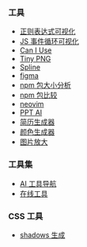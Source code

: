 ### 工具

- [正则表达式可视化](https://jex.im/regulex/)
- [JS 事件循环可视化](https://www.jsv9000.app/)
- [Can I Use](https://caniuse.com/)
- [Tiny PNG](https://tinypng.com/)
- [Spline](https://app.spline.design/home)
- [figma](https://www.figma.com/)
- [npm 包大小分析](https://bundlephobia.com/)
- [npm 包比较](https://npmtrends.com/)
- [neovim](https://neovim.io/)
- [PPT AI](https://gamma.app/)
- [简历生成器](https://open-resume.yandif.com)
- [颜色生成器](https://colors.eva.design/)
- [图片放大](https://bigjpg.com/zh)

### 工具集

- [AI 工具导航](https://ai-bot.cn/)
- [在线工具](https://tool.lu/)

### CSS 工具
- [shadows 生成](https://shadows.brumm.af)

<!-- https://jsbench.me/ -->
<!-- https://codeium.com/ -->
